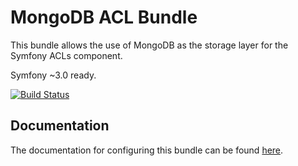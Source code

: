 MongoDB ACL Bundle
====================

This bundle allows the use of MongoDB as the storage layer for the Symfony ACLs component.

Symfony ~3.0 ready.

[![Build Status](https://travis-ci.org/dinhkhanh/MongoDBAclBundle.svg?branch=master)](http://travis-ci.org/Dinhkhanh/MongoDBAclBundle)


Documentation
-------------

The documentation for configuring this bundle can be found [here](Resources/doc/index.rst).

